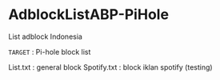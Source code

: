 # AdblockListABP-PiHole

List adblock Indonesia 

`TARGET` : Pi-hole block list

List.txt : general block
Spotify.txt : block iklan spotify (testing)


